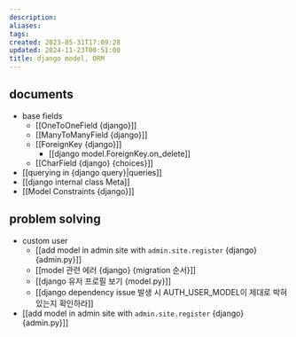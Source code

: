 ```yaml
---
description:
aliases: 
tags: 
created: 2023-05-31T17:09:28
updated: 2024-11-23T00:51:00
title: django model, ORM
---
```


## documents

- base fields
	- [[OneToOneField {django}]]
	- [[ManyToManyField {django}]]
	- [[ForeignKey {django}]]
		- [[django model.ForeignKey.on_delete]]
	- [[CharField {django} {choices}]]
- [[querying in {django query}|queries]]
- [[django internal class Meta]]
- [[Model Constraints {django}]]

## problem solving

- custom user
	- [[add model in admin site with `admin.site.register` {django} {admin.py}]]
	- [[model 관련 에러 {django} {migration 순서}]]
	- [[django 유저 프로필 보기 {model.py}]]
	- [[django dependency issue 발생 시 AUTH_USER_MODEL이 제대로 박혀있는지 확인하라]]
- [[add model in admin site with `admin.site.register` {django} {admin.py}]]
